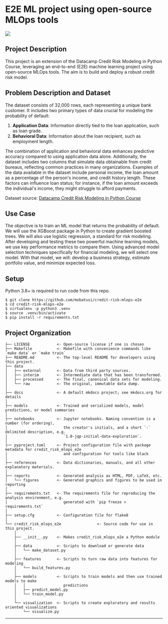 # E2E ML project using open-source MLOps tools

<a target="_blank" href="https://cookiecutter-data-science.drivendata.org/">
    <img src="https://img.shields.io/badge/CCDS-Project%20template-328F97?logo=cookiecutter" />
</a>

## Project Description
This project is an extension of the Datacamp Credit Risk Modeling in Python Course, leveraging an end-to-end (E2E) machine learning project using open-source MLOps tools. The aim is to build and deploy a robust credit risk model.

## Problem Description and Dataset
The dataset consists of 32,000 rows, each representing a unique bank customer. It includes two primary types of data crucial for modeling the probability of default:

1. **Application Data**: Information directly tied to the loan application, such as loan grade.
2. **Behavioral Data**: Information about the loan recipient, such as employment length.

The combination of application and behavioral data enhances predictive accuracy compared to using application data alone. Additionally, the dataset includes two columns that simulate data obtainable from credit bureaus, reflecting common practices in many organizations. Examples of the data available in the dataset include personal income, the loan amount as a percentage of the person's income, and credit history length. These factors can influence loan status; for instance, if the loan amount exceeds the individual's income, they might struggle to afford payments.

Dataset source: [Datacamp Credit Risk Modeling in Python Course](https://assets.datacamp.com/production/repositories/4876/datasets/a2d8510b4aec8d0ac14ab9bee61ba3c085805967/cr_loan2.csv)

## Use Case
The objective is to train an ML model that returns the probability of default. We will use the XGBoost package in Python to create gradient boosted trees. We will also use logistic regression, a standard for risk modeling. After developing and testing these two powerful machine learning models, we use key performance metrics to compare them. Using advanced model selection techniques specifically for financial modeling, we will select one model. With that model, we will: develop a business strategy, estimate portfolio value, and minimize expected loss.

## Setup
Python 3.8+ is required to run code from this repo.
```
$ git clone https://github.com/mobatusi/credit-risk-mlops-e2e
$ cd credit-risk-mlops-e2e
$ virtualenv -p python3 .venv
$ source .venv/bin/activate
$ pip install -r requirements.txt
```
## Project Organization

```
├── LICENSE            <- Open-source license if one is chosen
├── Makefile           <- Makefile with convenience commands like `make data` or `make train`
├── README.md          <- The top-level README for developers using this project.
├── data
│   ├── external       <- Data from third party sources.
│   ├── interim        <- Intermediate data that has been transformed.
│   ├── processed      <- The final, canonical data sets for modeling.
│   └── raw            <- The original, immutable data dump.
│
├── docs               <- A default mkdocs project; see mkdocs.org for details
│
├── models             <- Trained and serialized models, model predictions, or model summaries
│
├── notebooks          <- Jupyter notebooks. Naming convention is a number (for ordering),
│                         the creator's initials, and a short `-` delimited description, e.g.
│                         `1.0-jqp-initial-data-exploration`.
│
├── pyproject.toml     <- Project configuration file with package metadata for credit_risk_mlops_e2e
│                         and configuration for tools like black
│
├── references         <- Data dictionaries, manuals, and all other explanatory materials.
│
├── reports            <- Generated analysis as HTML, PDF, LaTeX, etc.
│   └── figures        <- Generated graphics and figures to be used in reporting
│
├── requirements.txt   <- The requirements file for reproducing the analysis environment, e.g.
│                         generated with `pip freeze > requirements.txt`
│
├── setup.cfg          <- Configuration file for flake8
│
└── credit_risk_mlops_e2e                <- Source code for use in this project.
    │
    ├── __init__.py    <- Makes credit_risk_mlops_e2e a Python module
    │
    ├── data           <- Scripts to download or generate data
    │   └── make_dataset.py
    │
    ├── features       <- Scripts to turn raw data into features for modeling
    │   └── build_features.py
    │
    ├── models         <- Scripts to train models and then use trained models to make
    │   │                 predictions
    │   ├── predict_model.py
    │   └── train_model.py
    │
    └── visualization  <- Scripts to create exploratory and results oriented visualizations
        └── visualize.py
```

--------

